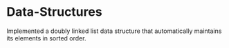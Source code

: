 # Data-Structures
Implemented a doubly linked list data structure that automatically maintains its elements in sorted order.
